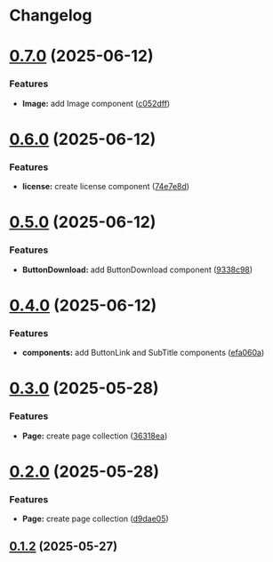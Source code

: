 # Changelog

# [0.7.0](https://github.com/fableLab/website-strapi-api/compare/0.6.0...0.7.0) (2025-06-12)


### Features

* **Image:** add Image component ([c052dff](https://github.com/fableLab/website-strapi-api/commit/c052dffcf9e959e30ebce780a88ad0a2b122673e))

# [0.6.0](https://github.com/fableLab/website-strapi-api/compare/0.5.0...0.6.0) (2025-06-12)


### Features

* **license:** create license component ([74e7e8d](https://github.com/fableLab/website-strapi-api/commit/74e7e8d1dfd7dafa563d96146099029ace7f928e))

# [0.5.0](https://github.com/fableLab/website-strapi-api/compare/0.4.0...0.5.0) (2025-06-12)


### Features

* **ButtonDownload:** add ButtonDownload component ([9338c98](https://github.com/fableLab/website-strapi-api/commit/9338c983b044e9e752012e9fb20146a989607f58))

# [0.4.0](https://github.com/fableLab/website-strapi-api/compare/0.3.0...0.4.0) (2025-06-12)


### Features

* **components:** add ButtonLink and SubTitle components ([efa060a](https://github.com/fableLab/website-strapi-api/commit/efa060aac34a8c830f4675681dae1b235664d687))

# [0.3.0](https://github.com/fableLab/website-strapi-api/compare/0.1.2...0.3.0) (2025-05-28)


### Features

* **Page:** create page collection ([36318ea](https://github.com/fableLab/website-strapi-api/commit/36318eab396f5099f0912347c47da1c9a0cc9b83))

# [0.2.0](https://github.com/fableLab/website-strapi-api/compare/0.1.1...0.2.0) (2025-05-28)


### Features

* **Page:** create page collection ([d9dae05](https://github.com/fableLab/website-strapi-api/commit/d9dae0589b1cce029ad5eb373bd03c8bc1f6188b))

## [0.1.2](https://github.com/fableLab/website-strapi-api/compare/0.1.1...0.1.2) (2025-05-27)
